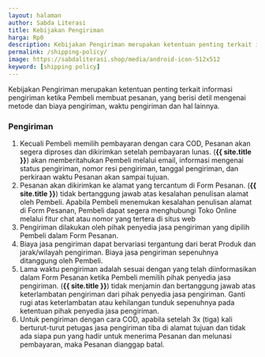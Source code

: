 ```yaml
---
layout: halaman
author: Sabda Literasi
title: Kebijakan Pengiriman
harga: Rp0
description: Kebijakan Pengiriman merupakan ketentuan penting terkait informasi pengiriman ketika Pembeli membuat pesanan, yang berisi detil mengenai metode dan bi
permalink: /shipping-policy/
image: https://sabdaliterasi.shop/media/android-icon-512x512
keyword: [shipping policy]
---
```

<p>Kebijakan Pengiriman merupakan ketentuan penting terkait informasi pengiriman ketika Pembeli membuat pesanan, yang berisi detil mengenai metode dan biaya pengiriman, waktu pengiriman dan hal lainnya.</p><h3>Pengiriman</h3><p></p><ol><li>Kecuali Pembeli memilih pembayaran dengan cara COD, Pesanan akan segera diproses dan dikirimkan setelah pembayaran lunas. (<b>{{ site.title }}</b>) akan memberitahukan Pembeli melalui email, informasi mengenai status pengiriman, nomor resi pengiriman, tanggal pengiriman, dan perkiraan waktu Pesanan akan sampai tujuan.</li><li>Pesanan akan dikirimkan ke alamat yang tercantum di Form Pesanan. (<b>{{ site.title }}</b>) tidak bertanggung jawab atas kesalahan penulisan alamat oleh Pembeli. Apabila Pembeli menemukan kesalahan penulisan alamat di Form Pesanan, Pembeli dapat segera menghubungi Toko Online melalui fitur chat atau nomor yang tertera di situs web</li><li>Pengiriman dilakukan oleh pihak penyedia jasa pengiriman yang dipilih Pembeli dalam Form Pesanan.</li><li>Biaya jasa pengiriman dapat bervariasi tergantung dari berat Produk dan jarak/wilayah pengiriman. Biaya jasa pengiriman sepenuhnya ditanggung oleh Pembeli.</li><li>Lama waktu pengiriman adalah sesuai dengan yang telah diinformasikan dalam Form Pesanan ketika Pembeli memilih pihak penyedia jasa pengiriman. (<b>{{ site.title }}</b>) tidak menjamin dan bertanggung jawab atas keterlambatan pengiriman dari pihak penyedia jasa pengiriman. Ganti rugi atas keterlambatan atau kehilangan tunduk sepenuhnya pada ketentuan pihak penyedia jasa pengiriman.</li><li>Untuk pengiriman dengan cara COD, apabila setelah 3x (tiga) kali berturut-turut petugas jasa pengiriman tiba di alamat tujuan dan tidak ada siapa pun yang hadir untuk menerima Pesanan dan melunasi pembayaran, maka Pesanan dianggap batal.</li></ol>
